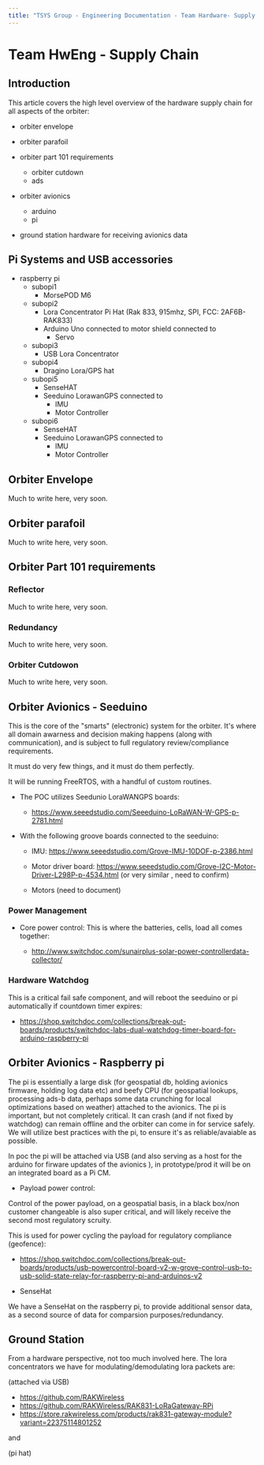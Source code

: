 ```yaml
---
title: "TSYS Group - Engineering Documentation - Team Hardware- Supply Chain"
---
```


# Team HwEng - Supply Chain

## Introduction

This article covers the high level overview of the hardware supply chain for all aspects of
the orbiter:

* orbiter envelope
* orbiter parafoil

* orbiter part 101 requirements
  * orbiter cutdown
  * ads

* orbiter avionics
  * arduino
  * pi

* ground station hardware for receiving avionics data

## Pi Systems and USB accessories

* raspberry pi
  * subopi1 
    * MorsePOD M6
  * subopi2 
    * Lora Concentrator Pi Hat (Rak 833, 915mhz, SPI, FCC: 2AF6B-RAK833)
    * Arduino Uno connected to motor shield connected to
      * Servo
  * subopi3
    * USB Lora Concentrator
  * subopi4
    * Dragino Lora/GPS hat
  * subopi5
    * SenseHAT
    * Seeduino LorawanGPS connected to 
      * IMU
      * Motor Controller
  * subopi6
    * SenseHAT
    * Seeduino LorawanGPS connected to 
      * IMU
      * Motor Controller

## Orbiter Envelope

Much to write here, very soon.

## Orbiter parafoil

Much to write here, very soon.

## Orbiter Part 101 requirements

### Reflector

Much to write here, very soon.

### Redundancy

Much to write here, very soon.

### Orbiter Cutdowon

Much to write here, very soon.

## Orbiter Avionics - Seeduino

This is the core of the "smarts" (electronic) system for the orbiter. It's where all domain awarness and decision making happens (along with communication), and is subject to full regulatory review/compliance requirements.

It must do very few things, and it must do them perfectly.

It will be running FreeRTOS, with a handful of custom routines.

* The POC utilizes Seedunio LoraWANGPS boards:

  * <https://www.seeedstudio.com/Seeeduino-LoRaWAN-W-GPS-p-2781.html>

* With the following groove boards connected to the seeduino:

  * IMU: <https://www.seeedstudio.com/Grove-IMU-10DOF-p-2386.html> 

  * Motor driver board: <https://www.seeedstudio.com/Grove-I2C-Motor-Driver-L298P-p-4534.html> (or very similar , need to confirm)

  * Motors (need to document)

### Power Management

* Core power control:
This is where the batteries, cells, load all comes together:

  * <http://www.switchdoc.com/sunairplus-solar-power-controllerdata-collector/>


### Hardware Watchdog

This is a critical fail safe component, and will reboot the seeduino or pi automatically if countdown timer expires:

* <https://shop.switchdoc.com/collections/break-out-boards/products/switchdoc-labs-dual-watchdog-timer-board-for-arduino-raspberry-pi>

## Orbiter Avionics - Raspberry pi

The pi is essentially a large disk (for geospatial db, holding avionics firmware, holding log data etc) and beefy CPU (for geospatial lookups, processing ads-b data, perhaps some data crunching for local optimizations based on weather) attached to the avionics. The pi is important, but not completely critical. It can crash (and if not fixed by watchdog) can remain offline and the orbiter can come in for service safely. We will utilize best practices with the pi, to ensure it's as reliable/avaiable as possible.

In poc the pi will be attached via USB (and also serving as a host for the arduino for firware updates of the avionics ), in prototype/prod it will be on an integrated board as a Pi CM.

* Payload power control:

Control of the power payload, on a geospatial basis, in a black box/non customer changeable is also super critical, and will likely receive the second most regulatory scruity.

This is used for power cycling the payload for regulatory compliance (geofence):

* <https://shop.switchdoc.com/collections/break-out-boards/products/usb-powercontrol-board-v2-w-grove-control-usb-to-usb-solid-state-relay-for-raspberry-pi-and-arduinos-v2>

* SenseHat

We have a SenseHat on the raspberry pi, to provide additional sensor data, as a second source of data for comparsion purposes/redundancy.

## Ground Station

From a hardware perspective, not too much involved here. The lora concentrators we have
for modulating/demodulating lora packets are:

(attached via USB)

* <https://github.com/RAKWireless>
* <https://github.com/RAKWireless/RAK831-LoRaGateway-RPi>
* <https://store.rakwireless.com/products/rak831-gateway-module?variant=22375114801252>

and

(pi hat)
